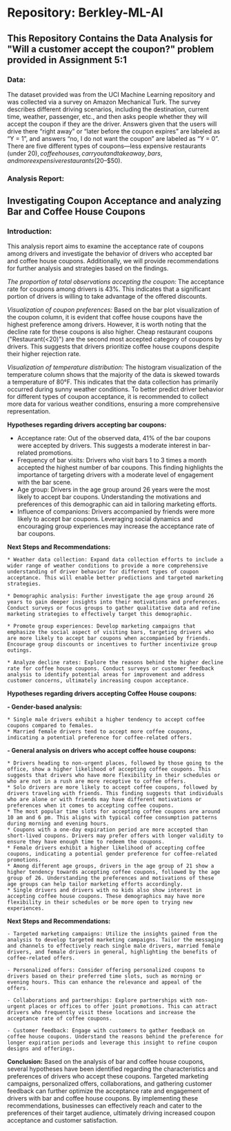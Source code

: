 # Repository: Berkley-ML-AI

## This Repository Contains the Data Analysis for "Will a customer accept the coupon?" problem provided in Assignment 5:1

### **Data:** 
The dataset provided was from the UCI Machine Learning repository and was collected via a survey on Amazon Mechanical Turk. The survey describes different driving scenarios, including the destination, current time, weather, passenger, etc., and then asks people whether they will accept the coupon if they are the driver. Answers given that the users will drive there “right away” or “later before the coupon expires” are labeled as “Y = 1”, and answers “no, I do not want the coupon” are labeled as “Y = 0”. There are five different types of coupons—less expensive restaurants (under $20), coffee houses, carry out and take away, bars, and more expensive restaurants ($20–$50).


### **Analysis Report:** 
## Investigating Coupon Acceptance and analyzing Bar and Coffee House Coupons

### **Introduction:**
  This analysis report aims to examine the acceptance rate of coupons among drivers and investigate the behavior of drivers who accepted bar and coffee house coupons. Additionally, we will provide recommendations for further analysis and strategies based on the findings.

*The proportion of total observations accepting the coupon:*
  The acceptance rate for coupons among drivers is 43%. This indicates that a significant portion of drivers is willing to take advantage of the offered discounts.

*Visualization of coupon preferences:*
  Based on the bar plot visualization of the coupon column, it is evident that coffee house coupons have the highest preference among drivers. However, it is worth noting that the decline rate for these coupons is also higher. Cheap restaurant coupons ("Restaurant(<20)") are the second most accepted category of coupons by drivers. This suggests that drivers prioritize coffee house coupons despite their higher rejection rate.

*Visualization of temperature distribution:*
  The histogram visualization of the temperature column shows that the majority of the data is skewed towards a temperature of 80°F. This indicates that the data collection has primarily occurred during sunny weather conditions. To better predict driver behavior for different types of coupon acceptance, it is recommended to collect more data for various weather conditions, ensuring a more comprehensive representation.

**Hypotheses regarding drivers accepting bar coupons:**

  * Acceptance rate: Out of the observed data, 41% of the bar coupons were accepted by drivers. This suggests a moderate interest in bar-related promotions.
  * Frequency of bar visits: Drivers who visit bars 1 to 3 times a month accepted the highest number of bar coupons. This finding highlights the importance of targeting drivers with a moderate level of engagement with the bar scene.
  * Age group: Drivers in the age group around 26 years were the most likely to accept bar coupons. Understanding the motivations and preferences of this demographic can aid in tailoring marketing efforts.
  * Influence of companions: Drivers accompanied by friends were more likely to accept bar coupons. Leveraging social dynamics and encouraging group experiences may increase the acceptance rate of bar coupons.

  **Next Steps and Recommendations:**

    * Weather data collection: Expand data collection efforts to include a wider range of weather conditions to provide a more comprehensive understanding of driver behavior for different types of coupon acceptance. This will enable better predictions and targeted marketing strategies.

    * Demographic analysis: Further investigate the age group around 26 years to gain deeper insights into their motivations and preferences. Conduct surveys or focus groups to gather qualitative data and refine marketing strategies to effectively target this demographic.

    * Promote group experiences: Develop marketing campaigns that emphasize the social aspect of visiting bars, targeting drivers who are more likely to accept bar coupons when accompanied by friends. Encourage group discounts or incentives to further incentivize group outings.

    * Analyze decline rates: Explore the reasons behind the higher decline rate for coffee house coupons. Conduct surveys or customer feedback analysis to identify potential areas for improvement and address customer concerns, ultimately increasing coupon acceptance.


**Hypotheses regarding drivers accepting Coffee House coupons:**

  **- Gender-based analysis:**

    * Single male drivers exhibit a higher tendency to accept coffee coupons compared to females.
    * Married female drivers tend to accept more coffee coupons, indicating a potential preference for coffee-related offers.

  **- General analysis on drivers who accept coffee house coupons:**

    * Drivers heading to non-urgent places, followed by those going to the office, show a higher likelihood of accepting coffee coupons. This suggests that drivers who have more flexibility in their schedules or who are not in a rush are more receptive to coffee offers.
    * Solo drivers are more likely to accept coffee coupons, followed by drivers traveling with friends. This finding suggests that individuals who are alone or with friends may have different motivations or preferences when it comes to accepting coffee coupons.
    * The most popular time slots for accepting coffee coupons are around 10 am and 6 pm. This aligns with typical coffee consumption patterns during morning and evening hours.
    * Coupons with a one-day expiration period are more accepted than short-lived coupons. Drivers may prefer offers with longer validity to ensure they have enough time to redeem the coupons.
    * Female drivers exhibit a higher likelihood of accepting coffee coupons, indicating a potential gender preference for coffee-related promotions.
    * Among different age groups, drivers in the age group of 21 show a higher tendency towards accepting coffee coupons, followed by the age group of 26. Understanding the preferences and motivations of these age groups can help tailor marketing efforts accordingly.
    * Single drivers and drivers with no kids also show interest in accepting coffee house coupons. These demographics may have more flexibility in their schedules or be more open to trying new experiences.

  **Next Steps and Recommendations:**

    - Targeted marketing campaigns: Utilize the insights gained from the analysis to develop targeted marketing campaigns. Tailor the messaging and channels to effectively reach single male drivers, married female drivers, and female drivers in general, highlighting the benefits of coffee-related offers.

    - Personalized offers: Consider offering personalized coupons to drivers based on their preferred time slots, such as morning or evening hours. This can enhance the relevance and appeal of the offers.

    - Collaborations and partnerships: Explore partnerships with non-urgent places or offices to offer joint promotions. This can attract drivers who frequently visit these locations and increase the acceptance rate of coffee coupons.

    - Customer feedback: Engage with customers to gather feedback on coffee house coupons. Understand the reasons behind the preference for longer expiration periods and leverage this insight to refine coupon designs and offerings.


**Conclusion:**
  Based on the analysis of bar and coffee house coupons, several hypotheses have been identified regarding the characteristics and preferences of drivers who accept these coupons. Targeted marketing campaigns, personalized offers, collaborations, and gathering customer feedback can further optimize the acceptance rate and engagement of drivers with bar and coffee house coupons. By implementing these recommendations, businesses can effectively reach and cater to the preferences of their target audience, ultimately driving increased coupon acceptance and customer satisfaction.
